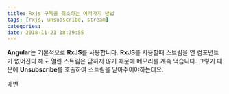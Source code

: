 ```yaml
---
title: Rxjs 구독을 취소하는 여러가지 방법
tags: [rxjs, unsubscribe, stream]
categories:
date: 2018-11-21 18:39:55
---
```


**Angular**는 기본적으로 **RxJS**를 사용합니다.
**RxJS**를 사용할때 스트림을 연 컴포넌트가 없어진다 해도 열린 스트림은 닫히지 않기 때문에 메모리를 계속 먹습니다. 그렇기 때문에 **Unsubscribe**를 호출하여 스트림을 닫아주어야하는데요.

매번 


<!--stackedit_data:
eyJoaXN0b3J5IjpbMjgwMzM2OTU1LC0xNzMzOTYwNzBdfQ==
-->